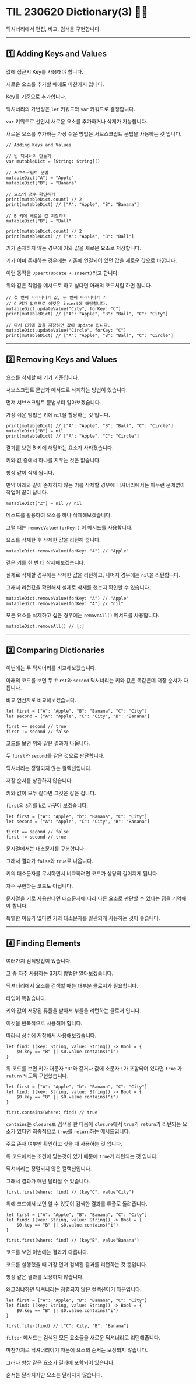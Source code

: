 # TIL 230620 Dictionary(3) 👨‍🔬

딕셔너리에서 편집, 비교, 검색을 구현합니다.

---

## 1️⃣ Adding Keys and Values
값에 접근시 Key를 사용해야 합니다.

새로운 요소를 추가할 때에도 마찬가지 입니다.

Key를 기준으로 추가합니다.

딕셔너리의 가변성은 `let` 키워드와 `var` 키워드로 결정합니다.

`var` 키워드로 선언시 새로운 요소를 추가하거나 삭제가 가능합니다.

새로운 요소를 추가하는 가장 쉬운 방법은 서브스크립트 문법을 사용하는 것 입니다.
```swift!
// Adding Keys and Values

// 빈 딕셔너리 만들기
var mutableDict = [String: String]()

// 서브스크립트 문법
mutableDict["A"] = "Apple"
mutableDict["B"] = "Banana"

// 요소의 갯수 확인하기
print(mutableDict.count) // 2
print(mutableDict) // ["A": "Apple", "B": "Banana"]

// B 키에 새로운 값 저장하기
mutableDict["B"] = "Ball"

print(mutableDict.count) // 2
print(mutableDict) // ["A": "Apple", "B": "Ball"]
```
키가 존재하지 않는 경우에 키와 값을 새로운 요소로 저장합니다.

키가 이미 존재하는 경우에는 기존에 연결되어 있던 값을 새로운 값으로 바꿉니다.

이런 동작을 `Upsert(Update + Insert)`라고 합니다.

위와 같은 작업을 메서드로 하고 싶다면 아래의 코드처럼 하면 됩니다.
```swift!
// 첫 번째 파라미터가 값, 두 번째 파라미터가 키
// C 키가 없으므로 이것은 insert에 해당합니다.
mutableDict.updateValue("City", forKey: "C")
print(mutableDict) // ["A": "Apple", "B": "Ball", "C": "City"]

// 다시 C키에 값을 저장하면 값이 Update 됩니다.
mutableDict.updateValue("Circle", forKey: "C")
print(mutableDict) // ["A": "Apple", "B": "Ball", "C": "Circle"]
```

---

## 2️⃣ Removing Keys and Values

요소를 삭제할 때 키가 기준입니다.

서브스크립트 문법과 메서드로 삭제하는 방법이 있습니다.

먼저 서브스크립트 문법부터 알아보겠습니다.

가장 쉬운 방법은 키에 `nil`을 할당하는 것 입니다.

```swift!
print(mutableDict) // ["A": "Apple", "B": "Ball", "C": "Circle"]
mutableDict["B"] = nil
print(mutableDict) // ["A": "Apple", "C": "Circle"]
```

결과를 보면 B 키에 해당하는 요소가 사라졌습니다.

키와 값 중에서 하나를 지우는 것은 없습니다.

항상 같이 삭제 됩니다.

만약 아래와 같이 존재하지 않는 키를 삭제할 경우에 딕셔너리에서는 아무런 문제없이 작업이 끝이 납니다.

```swift!
mutableDict["Z"] = nil // nil
```

메소드를 활용하여 요소를 하나 삭제해보겠습니다.

그럴 때는 `removeValue(forKey:)` 이 메서드를 사용합니다.

요소를 삭제한 후 삭제한 값을 리턴해 줍니다.

```swift!
mutableDict.removeValue(forKey: "A") // "Apple"
```

같은 키를 한 번 더 삭제해보겠습니다.

실제로 삭제할 경우에는 삭제한 값을 리턴하고, 나머지 경우에는 `nil`을 리턴합니다.

그래서 리턴값을 확인해서 실제로 삭제를 했는지 확인할 수 있습니다.

```swift!
mutableDict.removeValue(forKey: "A") // "Apple"
mutableDict.removeValue(forKey: "A") // "nil"
```

모든 요소를 삭제하고 싶은 경우에는 `removeAll()` 메서드를 사용합니다.

```swift!
mutableDict.removeAll() // [:]
```

---

## 3️⃣ Comparing Dictionaries

이번에는 두 딕셔너리를 비교해보겠습니다.

아래의 코드를 보면 두 `first`와 `second` 딕셔너리는 키와 값은 똑같은데 저장 순서가 다릅니다.

비교 연산자로 비교해보겠습니다.

```swift!
let first = ["A": "Apple", "B": "Banana", "C": "City"]
let second = ["A": "Apple", "C": "City", "B": "Banana"]

first == second // true
first != second // false
```

코드를 보면 위와 같은 결과가 나옵니다.

두 `first`와 `second`를 같은 것으로 판단합니다.

딕셔너리는 정렬되지 않는 컬렉션입니다.

저장 순서를 상관하지 않습니다.

키와 값이 모두 같다면 그것은 같은 겁니다.

`first`의 `B`키를 `b`로 바꾸어 보겠습니다.

```swift!
let first = ["A": "Apple", "b": "Banana", "C": "City"]
let second = ["A": "Apple", "C": "City", "B": "Banana"]

first == second // false
first != second // true
```

문자열에서는 대소문자를 구분합니다.

그래서 결과가 `false`와 `true`로 나옵니다.

키의 대소문자를 무시하면서 비교하려면 코드가 상당히 길어지게 됩니다.

자주 구현하는 코드도 아닙니다.

문자열을 키로 사용한다면 대소문자에 따라 다른 요소로 판단할 수 있다는 점을 기억해야 합니다.

특별한 이유가 없다면 키의 대소문자를 일관되게 사용하는 것이 좋습니다.

---

## 4️⃣ Finding Elements
여러가지 검색방법이 있습니다.

그 중 자주 사용하는 3가지 방법만 알아보겠습니다.

딕셔너리에서 요소를 검색할 때는 대부분 클로저가 필요합니다.

타입이 똑같습니다.

키와 값이 저장된 튜플을 받아서 부울을 리턴하는 클로저 입니다.

이것을 반복적으로 사용해야 합니다.

따라서 상수에 저장해서 사용해보겠습니다.
```swift!
let find: ((key: String, value: String)) -> Bool = {
	$0.key == "B" || $0.value.contains("i")
}
```
위 코드를 보면 키가 대문자 `"B"`와 같거나 값에 소문자 `i`가 포함되어 있다면 `true` 가 `return` 되도록 구현했습니다.

```swift!
let first = ["A": "Apple", "b": "Banana", "C": "City"]
let find: ((key: String, value: String)) -> Bool = {
	$0.key == "B" || $0.value.contains("i")
}

first.contains(where: find) // true
```

`contains`는 `closure`로 검색을 한 다음에 `closure`에서 `true`가 `return`가 리턴되는 요소가 있다면 최종적으로 `true`를 `return`하는 메서드입니다.

주로 존재 여부만 확인하고 싶을 때 사용하는 것 입니다.

위 코드에서는 조건에 맞는것이 있기 때문에 `true`가 리턴되는 것 입니다.

딕셔너리는 정렬되지 않은 컬랙션입니다.

그래서 결과가 매번 달라질 수 있습니다.

```swift!
first.first(where: find) // (key"C", value"City")
```

위에 코드에서 보면 알 수 있듯이 검색한 결과를 튜플로 돌려줍니다.

```swift!
let first = ["A": "Apple", "B": "Banana", "C": "City"]
let find: ((key: String, value: String)) -> Bool = {
	$0.key == "B" || $0.value.contains("i")
}

first.first(where: find) // (key"B", value"Banana")
```
코드를 보면 이번에는 결과가 다릅니다.

코드를 실행했을 때 가장 먼저 검색된 결과를 리턴하는 것 뿐입니다.

항상 같은 결과를 보장하지 않습니다.

왜그러냐하면 딕셔너리는 정렬되지 않은 컬랙션이기 때문입니다.

```swift!
let first = ["A": "Apple", "B": "Banana", "C": "City"]
let find: ((key: String, value: String)) -> Bool = {
	$0.key == "B" || $0.value.contains("i")
}

first.fiter(find) // ["C": City, "B": "Banana"]
```

`filter` 메서드는 검색된 모든 요소들을 새로운 딕셔너리로 리턴해줍니다.

마찬가지로 딕셔너리이기 때문에 요소의 순서는 보장되지 않습니다.

그러나 항상 같은 요소가 결과에 포함되어 있습니다.

순서는 달라지지만 요소는 달라지지 않습니다.
